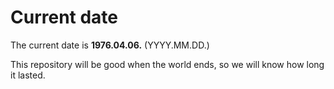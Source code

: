 # Current date

The current date is **1976.04.06.** (YYYY.MM.DD.)

This repository will be good when the world ends, so we will know how long it lasted.